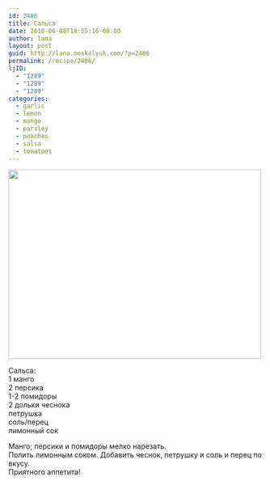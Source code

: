 ```yaml
---
id: 2486
title: Сальса
date: 2010-06-08T18:55:16-08:00
author: lana
layout: post
guid: http://lana.moskalyuk.com/?p=2486
permalink: /recipe/2486/
ljID:
  - "1289"
  - "1289"
  - "1289"
categories:
  - garlic
  - lemon
  - mango
  - parsley
  - peaches
  - salsa
  - tomatoes
---
```

<img loading="lazy" class="alignnone" title="salsa" src="http://farm5.static.flickr.com/4044/4683456045_b12581fb50.jpg" alt="" width="500" height="375" />

Сальса:  
1 манго  
2 персика  
1-2 помидоры  
2 дольки чеснока  
петрушка  
соль/перец  
лимонный сок

Манго, персики и помидоры мелко нарезать.  
Полить лимонным соком. Добавить чеснок, петрушку и соль и перец по вкусу.  
Приятного аппетита!